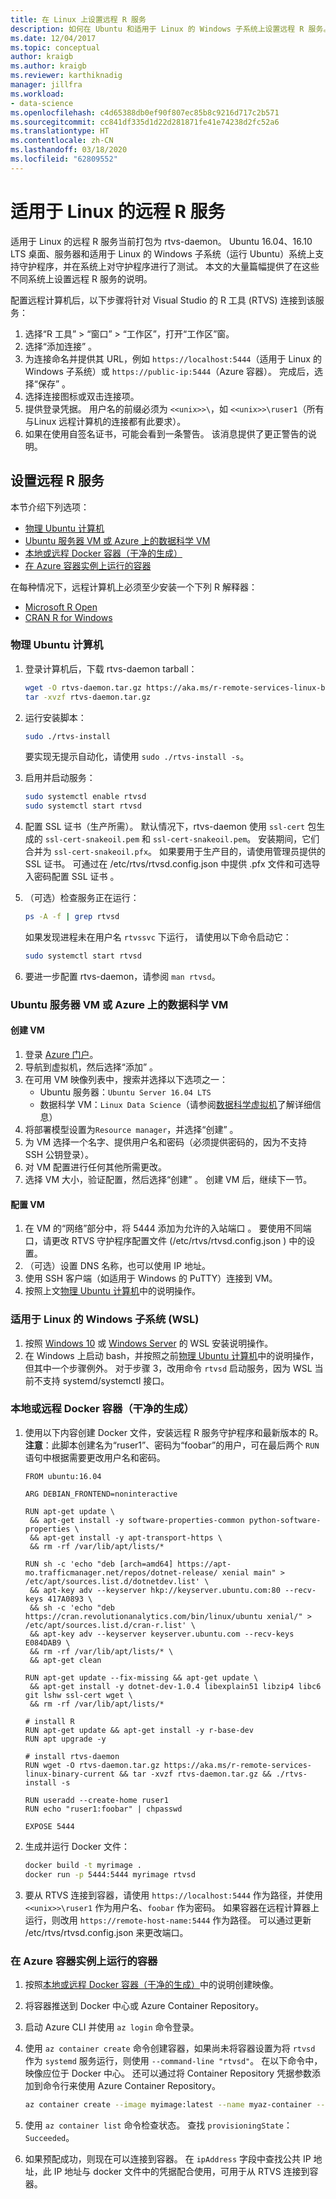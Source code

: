 ```yaml
---
title: 在 Linux 上设置远程 R 服务
description: 如何在 Ubuntu 和适用于 Linux 的 Windows 子系统上设置远程 R 服务。
ms.date: 12/04/2017
ms.topic: conceptual
author: kraigb
ms.author: kraigb
ms.reviewer: karthiknadig
manager: jillfra
ms.workload:
- data-science
ms.openlocfilehash: c4d65388db0ef90f807ec85b8c9216d717c2b571
ms.sourcegitcommit: cc841df335d1d22d281871fe41e74238d2fc52a6
ms.translationtype: HT
ms.contentlocale: zh-CN
ms.lasthandoff: 03/18/2020
ms.locfileid: "62809552"
---
```

# <a name="remote-r-service-for-linux"></a>适用于 Linux 的远程 R 服务

适用于 Linux 的远程 R 服务当前打包为 rtvs-daemon。 Ubuntu 16.04、16.10 LTS 桌面、服务器和适用于 Linux 的 Windows 子系统（运行 Ubuntu）系统上支持守护程序，并在系统上对守护程序进行了测试。 本文的大量篇幅提供了在这些不同系统上设置远程 R 服务的说明。

配置远程计算机后，以下步骤将针对 Visual Studio 的 R 工具 (RTVS) 连接到该服务：

1. 选择“R 工具” > “窗口” > “工作区”，打开“工作区”窗。
1. 选择“添加连接”  。
1. 为连接命名并提供其 URL，例如 `https://localhost:5444`（适用于 Linux 的 Windows 子系统）或 `https://public-ip:5444`（Azure 容器）。 完成后，选择“保存”  。
1. 选择连接图标或双击连接项。
1. 提供登录凭据。 用户名的前缀必须为 `<<unix>>\`，如 `<<unix>>\ruser1`（所有与Linux 远程计算机的连接都有此要求）。
1. 如果在使用自签名证书，可能会看到一条警告。 该消息提供了更正警告的说明。

## <a name="set-up-remote-r-service"></a>设置远程 R 服务

本节介绍下列选项：

- [物理 Ubuntu 计算机](#physical-ubuntu-computer)
- [Ubuntu 服务器 VM 或 Azure 上的数据科学 VM](#ubuntu-server-vm-or-data-science-vm-on-azure)
- [本地或远程 Docker 容器（干净的生成）](#local-or-remote-docker-container-clean-build)
- [在 Azure 容器实例上运行的容器](#container-running-on-azure-container-instances)

在每种情况下，远程计算机上必须至少安装一个下列 R 解释器：

- [Microsoft R Open](https://mran.microsoft.com/open/)
- [CRAN R for Windows](https://cran.r-project.org/bin/linux/ubuntu/)

### <a name="physical-ubuntu-computer"></a>物理 Ubuntu 计算机

1. 登录计算机后，下载 rtvs-daemon tarball：

    ```bash
    wget -O rtvs-daemon.tar.gz https://aka.ms/r-remote-services-linux-binary-current
    tar -xvzf rtvs-daemon.tar.gz
    ```

1. 运行安装脚本：

    ```bash
    sudo ./rtvs-install
    ```

    要实现无提示自动化，请使用 `sudo ./rtvs-install -s`。

1. 启用并启动服务：

    ```bash
    sudo systemctl enable rtvsd
    sudo systemctl start rtvsd
    ```

1. 配置 SSL 证书（生产所需）。 默认情况下，rtvs-daemon 使用 `ssl-cert` 包生成的 `ssl-cert-snakeoil.pem` 和 `ssl-cert-snakeoil.pem`。 安装期间，它们合并为 `ssl-cert-snakeoil.pfx`。 如果要用于生产目的，请使用管理员提供的 SSL 证书。 可通过在 /etc/rtvs/rtvsd.config.json 中提供 .pfx 文件和可选导入密码配置 SSL 证书   。

1. （可选）检查服务正在运行：

    ```bash
    ps -A -f | grep rtvsd
    ```

    如果发现进程未在用户名 `rtvssvc` 下运行， 请使用以下命令启动它：

    ```bash
    sudo systemctl start rtvsd
    ```

1. 要进一步配置 rtvs-daemon，请参阅 `man rtvsd`。

### <a name="ubuntu-server-vm-or-data-science-vm-on-azure"></a>Ubuntu 服务器 VM 或 Azure 上的数据科学 VM

#### <a name="create-a-vm"></a>创建 VM

1. 登录 [Azure 门户](https://portal.azure.com)。
1. 导航到虚拟机，然后选择“添加”  。
1. 在可用 VM 映像列表中，搜索并选择以下选项之一：
    - Ubuntu 服务器：`Ubuntu Server 16.04 LTS`
    - 数据科学 VM：`Linux Data Science`（请参阅[数据科学虚拟机](https://azure.microsoft.com/services/virtual-machines/data-science-virtual-machines/)了解详细信息）
1. 将部署模型设置为`Resource manager`，并选择“创建”  。
1. 为 VM 选择一个名字、提供用户名和密码（必须提供密码的，因为不支持 SSH 公钥登录）。
1. 对 VM 配置进行任何其他所需更改。
1. 选择 VM 大小，验证配置，然后选择“创建”  。 创建 VM 后，继续下一节。

#### <a name="configure-the-vm"></a>配置 VM

1. 在 VM 的“网络”部分中，将 5444 添加为允许的入站端口  。 要使用不同端口，请更改 RTVS 守护程序配置文件 (/etc/rtvs/rtvsd.config.json  ) 中的设置。
1. （可选）设置 DNS 名称，也可以使用 IP 地址。
1. 使用 SSH 客户端（如适用于 Windows 的 PuTTY）连接到 VM。
1. 按照上文[物理 Ubuntu 计算机](#physical-ubuntu-computer)中的说明操作。

### <a name="windows-subsystem-for-linux-wsl"></a>适用于 Linux 的 Windows 子系统 (WSL)

1. 按照 [Windows 10](/windows/wsl/install-win10#install-the-windows-subsystem-for-linux) 或 [Windows Server](/windows/wsl/install-on-server#enable-the-windows-subsystem-for-linux-wsl) 的 WSL 安装说明操作。
1. 在 Windows 上启动 bash，并按照之前[物理 Ubuntu 计算机](#physical-ubuntu-computer)中的说明操作，但其中一个步骤例外。 对于步骤 3，改用命令 `rtvsd` 启动服务，因为 WSL 当前不支持 systemd/systemctl 接口。

### <a name="local-or-remote-docker-container-clean-build"></a>本地或远程 Docker 容器（干净的生成）

1. 使用以下内容创建 Docker 文件，安装远程 R 服务守护程序和最新版本的 R。**注意**：此脚本创建名为“ruser1”、密码为“foobar”的用户，可在最后两个 `RUN` 语句中根据需要更改用户名和密码。

    ```docker
    FROM ubuntu:16.04

    ARG DEBIAN_FRONTEND=noninteractive

    RUN apt-get update \
     && apt-get install -y software-properties-common python-software-properties \
     && apt-get install -y apt-transport-https \
     && rm -rf /var/lib/apt/lists/*

    RUN sh -c 'echo "deb [arch=amd64] https://apt-mo.trafficmanager.net/repos/dotnet-release/ xenial main" > /etc/apt/sources.list.d/dotnetdev.list' \
     && apt-key adv --keyserver hkp://keyserver.ubuntu.com:80 --recv-keys 417A0893 \
     && sh -c 'echo "deb https://cran.revolutionanalytics.com/bin/linux/ubuntu xenial/" > /etc/apt/sources.list.d/cran-r.list' \
     && apt-key adv --keyserver keyserver.ubuntu.com --recv-keys E084DAB9 \
     && rm -rf /var/lib/apt/lists/* \
     && apt-get clean

    RUN apt-get update --fix-missing && apt-get update \
     && apt-get install -y dotnet-dev-1.0.4 libexplain51 libzip4 libc6 git lshw ssl-cert wget \
     && rm -rf /var/lib/apt/lists/*

    # install R
    RUN apt-get update && apt-get install -y r-base-dev
    RUN apt upgrade -y

    # install rtvs-daemon
    RUN wget -O rtvs-daemon.tar.gz https://aka.ms/r-remote-services-linux-binary-current && tar -xvzf rtvs-daemon.tar.gz && ./rtvs-install -s

    RUN useradd --create-home ruser1
    RUN echo "ruser1:foobar" | chpasswd

    EXPOSE 5444
    ```

1. 生成并运行 Docker 文件：

    ```bash
    docker build -t myrimage .
    docker run -p 5444:5444 myrimage rtvsd
    ```

1. 要从 RTVS 连接到容器，请使用 `https://localhost:5444` 作为路径，并使用 `<<unix>>\ruser1` 作为用户名、`foobar` 作为密码。 如果容器在远程计算器上运行，则改用 `https://remote-host-name:5444` 作为路径。 可以通过更新 /etc/rtvs/rtvsd.config.json  来更改端口。

### <a name="container-running-on-azure-container-instances"></a>在 Azure 容器实例上运行的容器

1. 按照[本地或远程 Docker 容器（干净的生成）](#local-or-remote-docker-container-clean-build)中的说明创建映像。
1. 将容器推送到 Docker 中心或 Azure Container Repository。
1. 启动 Azure CLI 并使用 `az login` 命令登录。
1. 使用 `az container create` 命令创建容器，如果尚未将容器设置为将 `rtvsd` 作为 `systemd` 服务运行，则使用 `--command-line "rtvsd"`。 在以下命令中，映像应位于 Docker 中心。 还可以通过将 Container Repository 凭据参数添加到命令行来使用 Azure Container Repository。

    ```bash
    az container create --image myimage:latest --name myaz-container --resource-group myaz-container-res --ip-address public --port 5444 --cpu 2 --memory 4 --command-line "rtvsd"
    ```

1. 使用 `az container list` 命令检查状态。 查找 `provisioningState`：`Succeeded`。
1. 如果预配成功，则现在可以连接到容器。 在 `ipAddress` 字段中查找公共 IP 地址，此 IP 地址与 docker 文件中的凭据配合使用，可用于从 RTVS 连接到容器。

